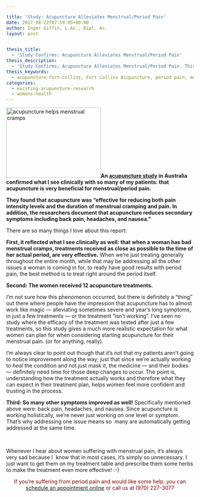 ```yaml
---

title: 'Study: Acupuncture Alleviates Menstrual/Period Pain'
date: 2017-08-22T07:59:05+00:00
author: Inger Giffin, L.Ac., Dipl. Ac.
layout: post


thesis_title:
  - 'Study Confirms: Acupuncture Alleviates Menstrual/Period Pain'
thesis_description:
  - 'Study Confirms: Acupuncture Alleviates Menstrual/Period Pain. This is great because so many of my acupuncture patients are coming for menstrual pain. '
thesis_keywords:
  - acupuncture-fort-collins, Fort Collins Acupuncture, period pain, menstrual pain
categories:
  - exciting-acupuncture-research
  - womens-health
---
```

[<img class="alignleft wp-image-3630" src="http://www.wisdomwaysacupuncture.com/wp-content/uploads/2018/06/young-woman-2239269_1920-150x111.jpg" alt="acupuncture helps menstrual cramps" width="254" height="188" srcset="http://www.wisdomwaysacupuncture.com/wp-content/uploads/2018/06/young-woman-2239269_1920-150x111.jpg 150w, http://www.wisdomwaysacupuncture.com/wp-content/uploads/2018/06/young-woman-2239269_1920-300x222.jpg 300w, http://www.wisdomwaysacupuncture.com/wp-content/uploads/2018/06/young-woman-2239269_1920-768x568.jpg 768w, http://www.wisdomwaysacupuncture.com/wp-content/uploads/2018/06/young-woman-2239269_1920-1024x757.jpg 1024w" sizes="(max-width: 254px) 100vw, 254px" />](http://www.wisdomwaysacupuncture.com/wp-content/uploads/2018/06/young-woman-2239269_1920.jpg)**An [acupuncture study](http://www.healthcmi.com/Acupuncture-Continuing-Education-News/1780-acupuncture-alleviates-menstrual-pain-in-australia) in Australia confirmed what I see clinically with so many of my patients: that acupuncture is very beneficial for menstrual/period pain.**

**They found that acupuncture was &#8220;effective for reducing both pain intensity levels and the duration of menstrual cramping and pain. In addition, the researchers document that acupuncture reduces secondary symptoms including back pain, headaches, and nausea.&#8221;**

There are so many things I love about this report:

**First, it reflected what I see clinically as well: that when a woman has bad menstrual cramps, treatments received as close as possible to the time of her actual period, are very effective.** When we&#8217;re just treating generally throughout the entire month, while that may be addressing all the other issues a woman is coming in for, to really have good results with period pain, the best method is to treat right around the period itself.

**Second: The women received 12 acupuncture treatments.**

I&#8217;m not sure how this phenomenon occurred, but there is definitely a &#8220;thing&#8221; out there where people have the impression that acupuncture has to almost work like magic &#8212; alleviating sometimes severe and year&#8217;s long symptoms, in just a few treatments &#8212; or the treatment &#8220;isn&#8217;t working&#8221;. I&#8217;ve seen no study where the efficacy of the treatment was tested after just a few treatments, so this study gives a much more realistic expectation for what women can plan for when considering starting acupuncture for their menstrual pain. (or for anything, really).

I&#8217;m always clear to point out though that it&#8217;s not that my patients aren&#8217;t going to notice improvement along the way; just that since we&#8217;re actually working to _heal_ the condition and not just mask it, the medicine &#8212; and their bodies &#8212; definitely need time for those deep changes to occur. The point is, understanding how the treatment actually works and therefore what they can expect in their treatment plan, helps women feel more confident and trusting in the process.

**Third: So many other symptoms improved as well!** Specifically mentioned above were: back pain, headaches, and nausea. Since acupuncture is working holistically, we&#8217;re never just working on one level or symptom. That&#8217;s why addressing one issue means so  many are automatically getting addressed at the same time.

&nbsp;

Whenever I hear about women suffering with menstrual pain, it&#8217;s always very sad because I  know that in most cases, it&#8217;s simply so unnecessary. I just want to get them on my treatment table and prescribe them some herbs to make the treatment even more effective! :-)

<p style="text-align: center;">
  <span style="color: #800000;">If you&#8217;re suffering from period pain and would like some help, you can <a href="http://www.wisdomwaysacupuncture.com/acupuncture-appointment-scheduling/">schedule an appointment online</a> or call us at (970) 227-3077</span>
</p>